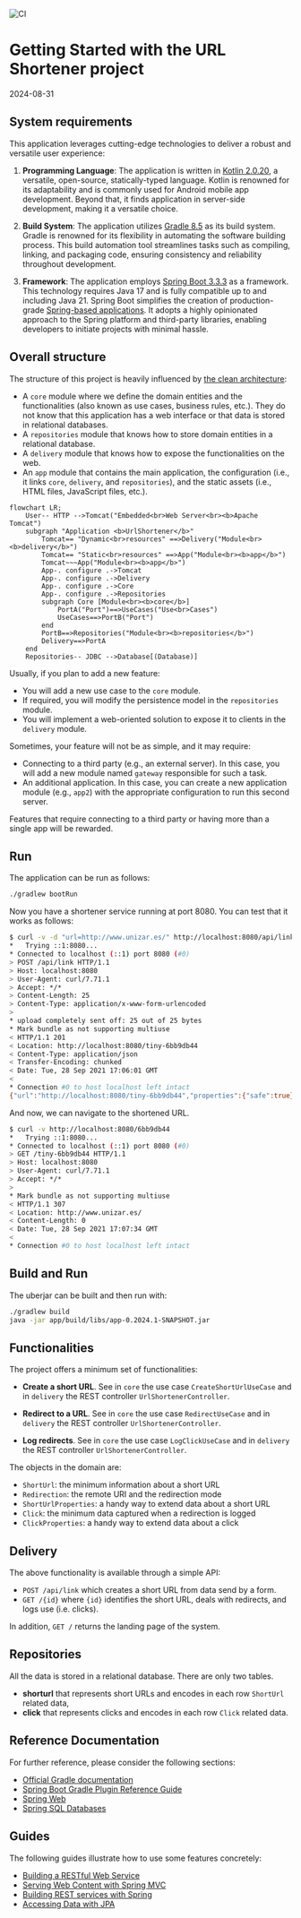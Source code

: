 ![CI](https://github.com/juanguppy/fractallink/actions/workflows/ci.yml/badge.svg)
# Getting Started with the URL Shortener project

2024-08-31

## System requirements

This application leverages cutting-edge technologies to deliver a robust
and versatile user experience:

1.  **Programming Language**: The application is written in [Kotlin
    2.0.20](https://kotlinlang.org/), a versatile, open-source,
    statically-typed language. Kotlin is renowned for its adaptability
    and is commonly used for Android mobile app development. Beyond
    that, it finds application in server-side development, making it a
    versatile choice.

2.  **Build System**: The application utilizes [Gradle
    8.5](https://gradle.org/) as its build system. Gradle is renowned
    for its flexibility in automating the software building process.
    This build automation tool streamlines tasks such as compiling,
    linking, and packaging code, ensuring consistency and reliability
    throughout development.

3.  **Framework**: The application employs [Spring Boot
    3.3.3](https://docs.spring.io/spring-boot/) as a framework. This
    technology requires Java 17 and is fully compatible up to and
    including Java 21. Spring Boot simplifies the creation of
    production-grade [Spring-based applications](https://spring.io/). It
    adopts a highly opinionated approach to the Spring platform and
    third-party libraries, enabling developers to initiate projects with
    minimal hassle.

## Overall structure

The structure of this project is heavily influenced by [the clean
architecture](https://blog.cleancoder.com/uncle-bob/2012/08/13/the-clean-architecture.html):

- A `core` module where we define the domain entities and the
  functionalities (also known as use cases, business rules, etc.). They
  do not know that this application has a web interface or that data is
  stored in relational databases.
- A `repositories` module that knows how to store domain entities in a
  relational database.
- A `delivery` module that knows how to expose the functionalities on
  the web.
- An `app` module that contains the main application, the configuration
  (i.e., it links `core`, `delivery`, and `repositories`), and the
  static assets (i.e., HTML files, JavaScript files, etc.).

```mermaid
flowchart LR;
    User-- HTTP -->Tomcat("Embedded<br>Web Server<br><b>Apache Tomcat")
    subgraph "Application <b>UrlShortener</b>"
        Tomcat== "Dynamic<br>resources" ==>Delivery("Module<br><b>delivery</b>")
        Tomcat== "Static<br>resources" ==>App("Module<br><b>app</b>")
        Tomcat~~~App("Module<br><b>app</b>")
        App-. configure .->Tomcat
        App-. configure .->Delivery
        App-. configure .->Core
        App-. configure .->Repositories
        subgraph Core [Module<br><b>core</b>]
            PortA("Port")==>UseCases("Use<br>Cases")
            UseCases==>PortB("Port")
        end
        PortB==>Repositories("Module<br><b>repositories</b>")
        Delivery==>PortA
    end
    Repositories-- JDBC -->Database[(Database)]
```

Usually, if you plan to add a new feature:

- You will add a new use case to the `core` module.
- If required, you will modify the persistence model in the
  `repositories` module.
- You will implement a web-oriented solution to expose it to clients in
  the `delivery` module.

Sometimes, your feature will not be as simple, and it may require:

- Connecting to a third party (e.g., an external server). In this case,
  you will add a new module named `gateway` responsible for such a task.
- An additional application. In this case, you can create a new
  application module (e.g., `app2`) with the appropriate configuration
  to run this second server.

Features that require connecting to a third party or having more than a
single app will be rewarded.

## Run

The application can be run as follows:

``` bash
./gradlew bootRun
```

Now you have a shortener service running at port 8080. You can test that
it works as follows:

``` bash
$ curl -v -d "url=http://www.unizar.es/" http://localhost:8080/api/link
*   Trying ::1:8080...
* Connected to localhost (::1) port 8080 (#0)
> POST /api/link HTTP/1.1
> Host: localhost:8080
> User-Agent: curl/7.71.1
> Accept: */*
> Content-Length: 25
> Content-Type: application/x-www-form-urlencoded
> 
* upload completely sent off: 25 out of 25 bytes
* Mark bundle as not supporting multiuse
< HTTP/1.1 201 
< Location: http://localhost:8080/tiny-6bb9db44
< Content-Type: application/json
< Transfer-Encoding: chunked
< Date: Tue, 28 Sep 2021 17:06:01 GMT
< 
* Connection #0 to host localhost left intact
{"url":"http://localhost:8080/tiny-6bb9db44","properties":{"safe":true}}%   
```

And now, we can navigate to the shortened URL.

``` bash
$ curl -v http://localhost:8080/6bb9db44
*   Trying ::1:8080...
* Connected to localhost (::1) port 8080 (#0)
> GET /tiny-6bb9db44 HTTP/1.1
> Host: localhost:8080
> User-Agent: curl/7.71.1
> Accept: */*
> 
* Mark bundle as not supporting multiuse
< HTTP/1.1 307 
< Location: http://www.unizar.es/
< Content-Length: 0
< Date: Tue, 28 Sep 2021 17:07:34 GMT
< 
* Connection #0 to host localhost left intact
```

## Build and Run

The uberjar can be built and then run with:

``` bash
./gradlew build
java -jar app/build/libs/app-0.2024.1-SNAPSHOT.jar
```

## Functionalities

The project offers a minimum set of functionalities:

- **Create a short URL**. See in `core` the use case
  `CreateShortUrlUseCase` and in `delivery` the REST controller
  `UrlShortenerController`.

- **Redirect to a URL**. See in `core` the use case `RedirectUseCase`
  and in `delivery` the REST controller `UrlShortenerController`.

- **Log redirects**. See in `core` the use case `LogClickUseCase` and in
  `delivery` the REST controller `UrlShortenerController`.

The objects in the domain are:

- `ShortUrl`: the minimum information about a short URL
- `Redirection`: the remote URI and the redirection mode
- `ShortUrlProperties`: a handy way to extend data about a short URL
- `Click`: the minimum data captured when a redirection is logged
- `ClickProperties`: a handy way to extend data about a click

## Delivery

The above functionality is available through a simple API:

- `POST /api/link` which creates a short URL from data send by a form.
- `GET /{id}` where `{id}` identifies the short URL, deals with
  redirects, and logs use (i.e. clicks).

In addition, `GET /` returns the landing page of the system.

## Repositories

All the data is stored in a relational database. There are only two
tables.

- **shorturl** that represents short URLs and encodes in each row
  `ShortUrl` related data,
- **click** that represents clicks and encodes in each row `Click`
  related data.

## Reference Documentation

For further reference, please consider the following sections:

- [Official Gradle documentation](https://docs.gradle.org)
- [Spring Boot Gradle Plugin Reference
  Guide](https://docs.spring.io/spring-boot/docs/current/gradle-plugin/reference/htmlsingle/)
- [Spring
  Web](https://docs.spring.io/spring-boot/reference/web/index.html)
- [Spring SQL
  Databases](https://docs.spring.io/spring-boot/reference/data/sql.html)

## Guides

The following guides illustrate how to use some features concretely:

- [Building a RESTful Web
  Service](https://spring.io/guides/gs/rest-service/)
- [Serving Web Content with Spring
  MVC](https://spring.io/guides/gs/serving-web-content/)
- [Building REST services with
  Spring](https://spring.io/guides/tutorials/rest/)
- [Accessing Data with
  JPA](https://spring.io/guides/gs/accessing-data-jpa/)
